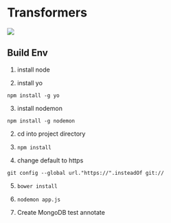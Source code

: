 Transformers
============

![](https://api.travis-ci.org/xujihui1985/Transformers.png)

## Build Env

1. install node

2. install yo 

  `npm install -g yo`

3. install nodemon

  `npm install -g nodemon`

2. cd into project directory

3. `npm install`

4. change default to https

  `git config --global url."https://".insteadOf git://`

5. `bower install`

6. `nodemon app.js`

7. Create MongoDB
test annotate
